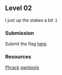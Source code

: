 ## Level 02

I just up the stakes a bit :)

### Submission

Submit the flag [here](https://goo.gl/forms/d5UfR1iqkWQr7yED2).

### Resources

[Phrack](http://phrack.org/issues/49/14.html)
[pwntools](https://github.com/Gallopsled/pwntools)
